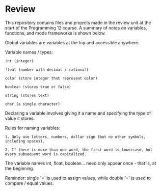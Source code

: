# Review
This repository contains files and projects made in the review unit at the start of the Programming 12 course. A summary of notes on variables, functions, and mode frameworks is shown below.


Global variables are variables at the top and accessible anywhere.


Variable names / types:

    int (integer)

    float (number with decimal / rational)

    color (store integer that represent color)
 
    boolean (stores true or false)

    string (stores text)

    char (a single character)

  
Declaring a variable involves giving it a name and specifying the type of value it stores.


Rules for naming variables:

    1. Only use letters, numbers, dollar sign (but no other symbols, including spaces).
  
    2. If there is more than one word, the first word is lowercase, but every subsequent word is capitalized.
  

The variable names int, float, boolean... need only appear once - that is, at the beginning.


Reminder: single '=' is used to assign values, while double '=' is used to compare / equal values.
